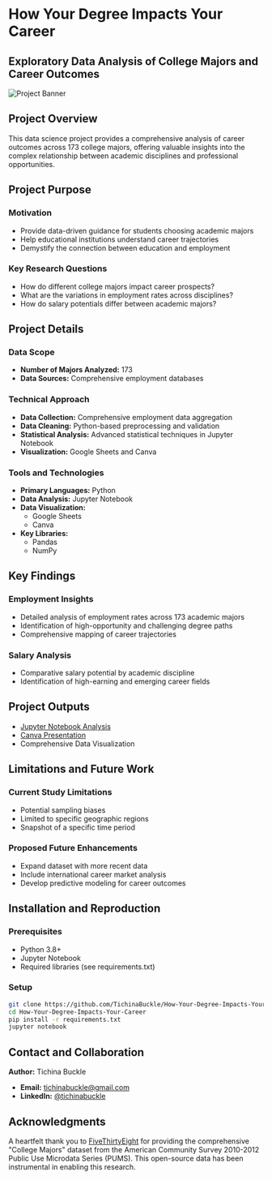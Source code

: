 # How Your Degree Impacts Your Career
## Exploratory Data Analysis of College Majors and Career Outcomes

![Project Banner](https://github.com/user-attachments/assets/5abea68b-0591-4630-b1dc-74fdab6d5dfd)

## Project Overview
This data science project provides a comprehensive analysis of career outcomes across 173 college majors, offering valuable insights into the complex relationship between academic disciplines and professional opportunities.

## Project Purpose
### Motivation
- Provide data-driven guidance for students choosing academic majors
- Help educational institutions understand career trajectories
- Demystify the connection between education and employment

### Key Research Questions
- How do different college majors impact career prospects?
- What are the variations in employment rates across disciplines?
- How do salary potentials differ between academic majors?

## Project Details

### Data Scope
- **Number of Majors Analyzed:** 173
- **Data Sources:** Comprehensive employment databases

### Technical Approach
- **Data Collection:** Comprehensive employment data aggregation
- **Data Cleaning:** Python-based preprocessing and validation
- **Statistical Analysis:** Advanced statistical techniques in Jupyter Notebook
- **Visualization:** Google Sheets and Canva

### Tools and Technologies
- **Primary Languages:** Python
- **Data Analysis:** Jupyter Notebook
- **Data Visualization:** 
  - Google Sheets
  - Canva
- **Key Libraries:** 
  - Pandas
  - NumPy

## Key Findings
### Employment Insights
- Detailed analysis of employment rates across 173 academic majors
- Identification of high-opportunity and challenging degree paths
- Comprehensive mapping of career trajectories

### Salary Analysis
- Comparative salary potential by academic discipline
- Identification of high-earning and emerging career fields

## Project Outputs
- [Jupyter Notebook Analysis](https://github.com/TichinaBuckle/How-Your-Degree-Impacts-Your-Career/blob/main/analysis_notebook.ipynb)
- [Canva Presentation](https://www.canva.com/design/DAFWLHPdSKY/XsKzCawyOdRQczlrq6fZUQ/edit)
- Comprehensive Data Visualization

## Limitations and Future Work
### Current Study Limitations
- Potential sampling biases
- Limited to specific geographic regions
- Snapshot of a specific time period

### Proposed Future Enhancements
- Expand dataset with more recent data
- Include international career market analysis
- Develop predictive modeling for career outcomes

## Installation and Reproduction
### Prerequisites
- Python 3.8+
- Jupyter Notebook
- Required libraries (see requirements.txt)

### Setup
```bash
git clone https://github.com/TichinaBuckle/How-Your-Degree-Impacts-Your-Career.git
cd How-Your-Degree-Impacts-Your-Career
pip install -r requirements.txt
jupyter notebook
```

## Contact and Collaboration
**Author:** Tichina Buckle
- **Email:** tichinabuckle@gmail.com
- **LinkedIn:** [@tichinabuckle](https://www.linkedin.com/in/tichinabuckle/)

## Acknowledgments
A heartfelt thank you to [FiveThirtyEight](https://github.com/fivethirtyeight/data/tree/master/college-majors) for providing the comprehensive "College Majors" dataset from the American Community Survey 2010-2012 Public Use Microdata Series (PUMS). This open-source data has been instrumental in enabling this research.
